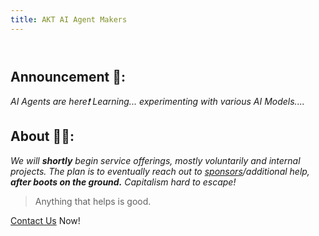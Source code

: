 ```yaml
---
title: AKT AI Agent Makers
---
```

<header>
  

</header>

## Announcement 📢: 


_AI Agents are here❗ Learning... experimenting with various AI Models...._
<!--
<img src=https://octodex.github.com/images/constructocat2.jpg alt=celebrate width=300 align=right>
-->


## About 🫵🏿:


_We will **shortly** begin service offerings, mostly voluntarily and internal projects. The plan is to eventually reach out to [sponsors](https://github.com/sponsors/accounts)/additional help, **after boots on the ground.** Capitalism hard to escape!_


> Anything that helps is good.


[Contact Us](https://aktai.slack.com) Now!

<!--
![Construction Img](<src img=https://octodex.github.com/images/constructocat2.jpg width="200" height="200">)
<img src=https://octodex.github.com/images/constructocat2jpg alt=celebrate width=300 align=right>
-->
